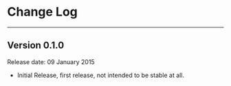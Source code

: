 # Change Log

---

## Version 0.1.0

Release date: 09 January 2015
- Initial Release, first release, not intended to be stable at all.